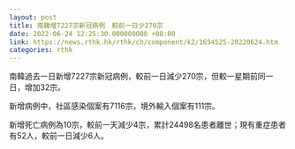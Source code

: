 ```yaml
---
layout: post
title: 南韓增7227宗新冠病例　較前一日少270宗
date: 2022-06-24 12:25:30.000000000 +08:00
link: https://news.rthk.hk/rthk/ch/component/k2/1654525-20220624.htm
categories: rthk
---
```


南韓過去一日新增7227宗新冠病例，較前一日減少270宗，但較一星期前同一日，增加32宗。

新增病例中，社區感染個案有7116宗，境外輸入個案有111宗。

新增死亡病例為10宗，較前一天減少4宗，累計24498名患者離世；現有重症患者有52人，較前一日減少6人。
